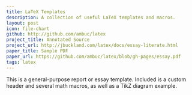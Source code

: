 ```yaml
---
title: LaTeX Templates
description: A collection of useful LaTeX templates and macros.
layout: post
icon: file-chart
github: http://github.com/ambuc/latex
project_title: Annotated Source
project_url: http://jbuckland.com/latex/docs/essay-literate.html
paper_title: Sample PDF
paper_url: https://github.com/ambuc/latex/blob/gh-pages/essay.pdf
tags: latex
---
```


This is a general-purpose report or essay template. Included is a custom header and several math macros, as well as a TikZ diagram example.
